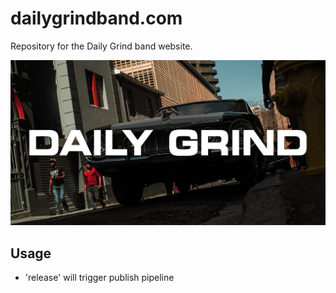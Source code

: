 # dailygrindband.com

Repository for the Daily Grind band website.

![Daily Grind](assets/images/dg-og.jpg)

## Usage

- 'release' will trigger publish pipeline